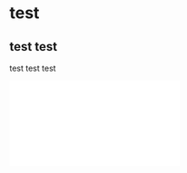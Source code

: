 
# test

## test test

test test test

<!-- width: 800px; height: 300px; -->

<iframe src="slides.html" style=" border: 0px"></iframe>
